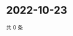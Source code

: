 # 2022-10-23

共 0 条

<!-- BEGIN WEIBO -->
<!-- 最后更新时间 Sun Oct 23 2022 15:13:44 GMT+0800 (China Standard Time) -->

<!-- END WEIBO -->
